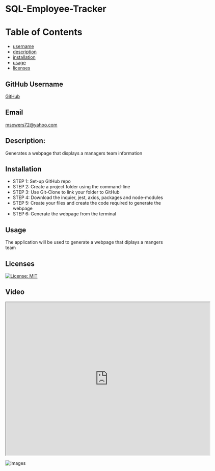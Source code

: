 # SQL-Employee-Tracker

# Table of Contents
- [username](#username)
- [description](#description)
- [installation](#installation)
- [usage](#usage)
- [licenses](#licenses)


## GitHub Username
[GitHub](https://github.com/msowers72/Team-Profile-Generator)

## Email
<msowers72@yahoo.com>

## Description:
Generates a webpage that displays a managers team information

## Installation
* STEP 1: Set-up GitHub repo
* STEP 2: Create a project folder using the command-line
* STEP 3: Use Git-Clone to link your folder to GitHub
* STEP 4: Download the inquier, jest, axios, packages and node-modules
* STEP 5: Create your files and create the code required to generate the webpage
* STEP 6: Generate the webpage from the terminal    

## Usage
The application will be used to generate a webpage that diplays a mangers team

## Licenses 
[![License: MIT](https://img.shields.io/badge/License-MIT-yellow.svg)](https://opensource.org/licenses/MIT)
<!-- ![Tux, the Linux mascot](https://img.shields.io/badge/License-MIT-green) -->

## Video
<iframe src="https://drive.google.com/file/d/118vAwl5QHs55dZqSwfbOngAz7D9HiZS7/view?usp=sharing" width="640" height="480"></iframe>
  
 ![images](https://user-images.githubusercontent.com/80433477/127933093-2a157d3c-c082-485c-a9dc-e0ba7c9926b8.png)